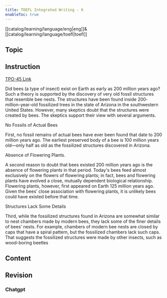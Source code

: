 ```yaml
---
title: TOEFL Integrated Writing - 6
enableToc: true
---
```

[[catalog/learning/language/eng|eng]]&
[[catalog/learning/language/toefl|toefl]]   

## Topic

## Instruction
[TPO-45 Link](https://toeflv3.kmf.com/question/4d739d18a86e4b299926dfa7ce93b004/168cdk.html)

Did bees (a type of insect) exist on Earth as early as 200 million years ago? Such a theory is supported by the discovery of very old fossil structures that resemble bee nests. The structures have been found inside 200- million-year-old fossilized trees in the state of Arizona in the southwestern United States. However, many skeptics doubt that the structures were created by bees. The skeptics support their view with several arguments.

No Fossils of Actual Bees

First, no fossil remains of actual bees have ever been found that date to 200 million years ago. The earliest preserved body of a bee is 100 million years old—only half as old as the fossilized structures discovered in Arizona.

Absence of Flowering Plants.

A second reason to doubt that bees existed 200 million years ago is the absence of flowering plants in that period. Today's bees feed almost exclusively on the flowers of flowering plants; in fact, bees and flowering plants have evolved a close, mutually dependent biological relationship. Flowering plants, however, first appeared on Earth 125 million years ago. Given the bees’ close association with flowering plants, it is unlikely bees could have existed before that time.

Structures Lack Some Details

Third, while the fossilized structures found in Arizona are somewhat similar to nest chambers made by modern bees, they lack some of the finer details of bees’ nests. For example, chambers of modern bee nests are closed by caps that have a spiral pattern, but the fossilized chambers lack such caps. That suggests the fossilized structures were made by other insects, such as wood-boring beetles

## Content

## Revision 
### Chatgpt